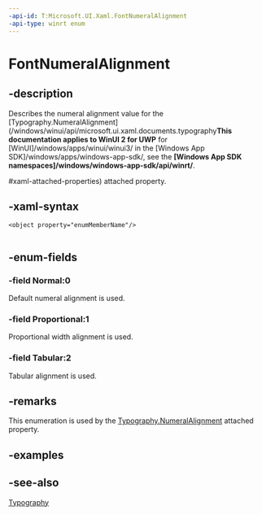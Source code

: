 ```yaml
---
-api-id: T:Microsoft.UI.Xaml.FontNumeralAlignment
-api-type: winrt enum
---
```


<!-- Enumeration syntax
public enum Windows.UI.Xaml.FontNumeralAlignment : int
-->

# FontNumeralAlignment

## -description
Describes the numeral alignment value for the [Typography.NumeralAlignment](/windows/winui/api/microsoft.ui.xaml.documents.typography**This documentation applies to WinUI 2 for UWP** for [WinUI]/windows/apps/winui/winui3/ in the [Windows App SDK]/windows/apps/windows-app-sdk/, see the **[Windows App SDK namespaces]/windows/windows-app-sdk/api/winrt/**.

#xaml-attached-properties) attached property.

## -xaml-syntax
```xaml
<object property="enumMemberName"/>
 
```


## -enum-fields
### -field Normal:0
Default numeral alignment is used.

### -field Proportional:1
Proportional width alignment is used.

### -field Tabular:2
Tabular alignment is used.


## -remarks
This enumeration is used by the [Typography.NumeralAlignment](/windows/winui/api/microsoft.ui.xaml.documents.typography#xaml-attached-properties) attached property.

## -examples

## -see-also
[Typography](../microsoft.ui.xaml.documents/typography.md)
